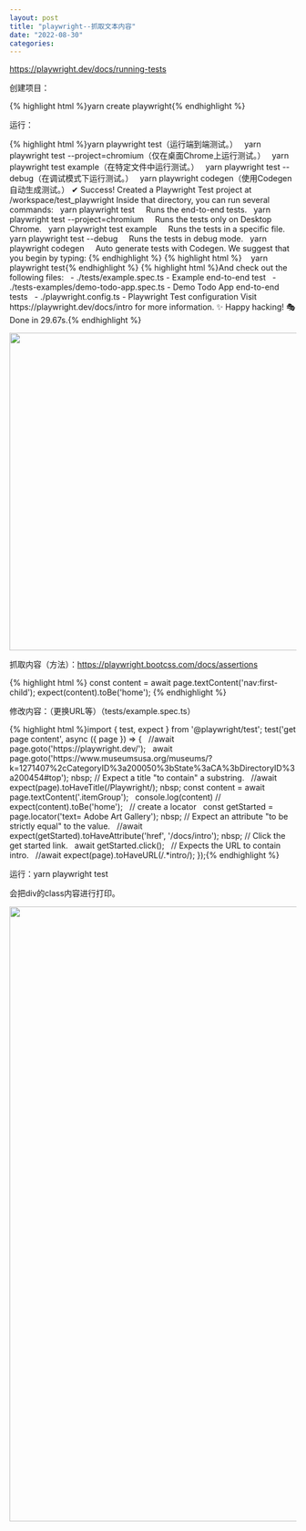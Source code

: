 ```yaml
---
layout: post
title: "playwright--抓取文本内容"
date: "2022-08-30"
categories: 
---
```

<p><a href="https://playwright.dev/docs/running-tests">https://playwright.dev/docs/running-tests</a></p>
<p>创建项目：</p>
{% highlight html %}yarn create playwright{% endhighlight %}
<p>运行：</p>
{% highlight html %}yarn playwright test（运行端到端测试。）
&nbsp; yarn playwright test --project=chromium（仅在桌面Chrome上运行测试。）
&nbsp; yarn playwright test example（在特定文件中运行测试。）
&nbsp; yarn playwright test --debug（在调试模式下运行测试。）
&nbsp; yarn playwright codegen（使用Codegen自动生成测试。）
✔ Success! Created a Playwright Test project at /workspace/test_playwright
Inside that directory, you can run several commands:
&nbsp; yarn playwright test
&nbsp;&nbsp;&nbsp; Runs the end-to-end tests.
&nbsp; yarn playwright test --project=chromium
&nbsp;&nbsp;&nbsp; Runs the tests only on Desktop Chrome.
&nbsp; yarn playwright test example
&nbsp;&nbsp;&nbsp; Runs the tests in a specific file.
&nbsp; yarn playwright test --debug
&nbsp;&nbsp;&nbsp; Runs the tests in debug mode.
&nbsp; yarn playwright codegen
&nbsp;&nbsp;&nbsp; Auto generate tests with Codegen.
We suggest that you begin by typing:
{% endhighlight %}
{% highlight html %}&nbsp;&nbsp;&nbsp; yarn playwright test{% endhighlight %}
{% highlight html %}And check out the following files:
&nbsp; - ./tests/example.spec.ts - Example end-to-end test
&nbsp; - ./tests-examples/demo-todo-app.spec.ts - Demo Todo App end-to-end tests
&nbsp; - ./playwright.config.ts - Playwright Test configuration Visit https://playwright.dev/docs/intro for more information. ✨ Happy hacking! 🎭
Done in 29.67s.{% endhighlight %}
<p><img height="558" src="/uploads/ckeditor/pictures/360/image-20220830102418-1.png" width="1141" /></p>
<p>抓取内容（方法）：<a href="https://playwright.bootcss.com/docs/assertions">https://playwright.bootcss.com/docs/assertions</a></p>
{% highlight html %}
const content = await page.textContent(&#39;nav:first-child&#39;);
expect(content).toBe(&#39;home&#39;);
{% endhighlight %}
<p>修改内容：（更换URL等）（tests/example.spec.ts）</p>
{% highlight html %}import { test, expect } from &#39;@playwright/test&#39;;
test(&#39;get page content&#39;, async ({ page }) =&gt; {
&nbsp; //await page.goto(&#39;https://playwright.dev/&#39;);
&nbsp; await page.goto(&#39;https://www.museumsusa.org/museums/?k=1271407%2cCategoryID%3a200050%3bState%3aCA%3bDirectoryID%3a200454#top&#39;);
nbsp; // Expect a title &quot;to contain&quot; a substring.
&nbsp; //await expect(page).toHaveTitle(/Playwright/);
nbsp; const content = await page.textContent(&#39;.itemGroup&#39;);
&nbsp; console.log(content)
//&nbsp; expect(content).toBe(&#39;home&#39;);
&nbsp; // create a locator
&nbsp; const getStarted = page.locator(&#39;text= Adobe Art Gallery&#39;);
nbsp; // Expect an attribute &quot;to be strictly equal&quot; to the value.
&nbsp; //await expect(getStarted).toHaveAttribute(&#39;href&#39;, &#39;/docs/intro&#39;);
nbsp; // Click the get started link.
&nbsp; await getStarted.click();
&nbsp; // Expects the URL to contain intro.
&nbsp; //await expect(page).toHaveURL(/.*intro/);
});{% endhighlight %}
<p>运行：yarn playwright test</p>
<p>会把div的class内容进行打印。</p>
<p><img height="1080" src="/uploads/ckeditor/pictures/361/image-20220830103007-2.png" width="1920" /></p>
